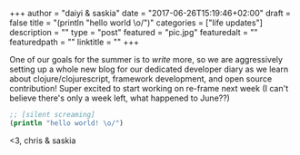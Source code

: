 +++
author = "daiyi & saskia"
date = "2017-06-26T15:19:46+02:00"
draft = false
title = "(println \"hello world \\o/\")"
categories = ["life updates"]
description = ""
type = "post"
featured = "pic.jpg"
featuredalt = ""
featuredpath = ""
linktitle = ""
+++

One of our goals for the summer is to _write_ more, so we are aggressively setting up a whole new blog for our dedicated developer diary as we learn about clojure/clojurescript, framework development, and open source contribution! Super excited to start working on re-frame next week (I can't believe there's only a week left, what happened to June??)

```clojure
;; [silent screaming]
(println "hello world! \o/")
```

<3, chris & saskia

